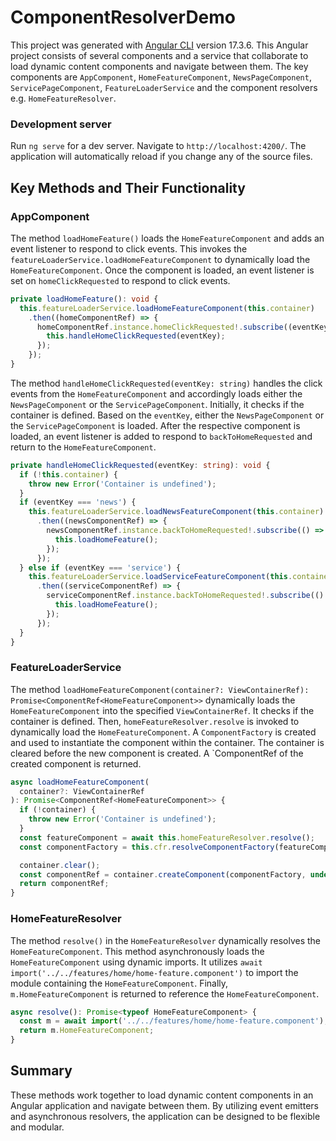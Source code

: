 # ComponentResolverDemo

This project was generated with [Angular CLI](https://github.com/angular/angular-cli) version 17.3.6.
This Angular project consists of several components and a service that collaborate to load dynamic content components and navigate between them. 
The key components are `AppComponent`, `HomeFeatureComponent`, `NewsPageComponent`, `ServicePageComponent`, `FeatureLoaderService` and the component resolvers e.g. `HomeFeatureResolver`.

### Development server

Run `ng serve` for a dev server. Navigate to `http://localhost:4200/`. The application will automatically reload if you change any of the source files.

## Key Methods and Their Functionality

### AppComponent

The method `loadHomeFeature()` loads the `HomeFeatureComponent` and adds an event listener to respond to click events. 
This invokes the `featureLoaderService.loadHomeFeatureComponent` to dynamically load the `HomeFeatureComponent`. 
Once the component is loaded, an event listener is set on `homeClickRequested` to respond to click events.
```ts
private loadHomeFeature(): void {
  this.featureLoaderService.loadHomeFeatureComponent(this.container)
    .then((homeComponentRef) => {
      homeComponentRef.instance.homeClickRequested!.subscribe((eventKey: string) => {
        this.handleHomeClickRequested(eventKey);
      });
    });
}
```

The method `handleHomeClickRequested(eventKey: string)` handles the click events from the `HomeFeatureComponent` and accordingly loads either the `NewsPageComponent` or the `ServicePageComponent`. 
Initially, it checks if the container is defined. Based on the `eventKey`, either the `NewsPageComponent` or the `ServicePageComponent` is loaded. 
After the respective component is loaded, an event listener is added to respond to `backToHomeRequested` and return to the `HomeFeatureComponent`.
```ts
private handleHomeClickRequested(eventKey: string): void {
  if (!this.container) {
    throw new Error('Container is undefined');
  }
  if (eventKey === 'news') {
    this.featureLoaderService.loadNewsFeatureComponent(this.container)
      .then((newsComponentRef) => {
        newsComponentRef.instance.backToHomeRequested!.subscribe(() => {
          this.loadHomeFeature();
        });
      });
  } else if (eventKey === 'service') {
    this.featureLoaderService.loadServiceFeatureComponent(this.container)
      .then((serviceComponentRef) => {
        serviceComponentRef.instance.backToHomeRequested!.subscribe(() => {
          this.loadHomeFeature();
        });
      });
  }
}
```

### FeatureLoaderService

The method `loadHomeFeatureComponent(container?: ViewContainerRef): Promise<ComponentRef<HomeFeatureComponent>>` dynamically loads the `HomeFeatureComponent` into the specified `ViewContainerRef`. 
It checks if the container is defined. Then, `homeFeatureResolver.resolve` is invoked to dynamically load the `HomeFeatureComponent`. A `ComponentFactory` is created and used to instantiate the component within the container. 
The container is cleared before the new component is created. A `ComponentRef of the created component is returned.
```ts
async loadHomeFeatureComponent(
  container?: ViewContainerRef
): Promise<ComponentRef<HomeFeatureComponent>> {
  if (!container) {
    throw new Error('Container is undefined');
  }
  const featureComponent = await this.homeFeatureResolver.resolve();
  const componentFactory = this.cfr.resolveComponentFactory(featureComponent);

  container.clear();
  const componentRef = container.createComponent(componentFactory, undefined, this.injector);
  return componentRef;
}
```

### HomeFeatureResolver

The method `resolve()` in the `HomeFeatureResolver` dynamically resolves the `HomeFeatureComponent`. This method asynchronously loads the `HomeFeatureComponent` using dynamic imports. 
It utilizes `await import('../../features/home/home-feature.component')` to import the module containing the `HomeFeatureComponent`. Finally, `m.HomeFeatureComponent` is returned to reference the `HomeFeatureComponent`.
```ts
async resolve(): Promise<typeof HomeFeatureComponent> {
  const m = await import('../../features/home/home-feature.component');
  return m.HomeFeatureComponent;
}
```

## Summary

These methods work together to load dynamic content components in an Angular application and navigate between them. 
By utilizing event emitters and asynchronous resolvers, the application can be designed to be flexible and modular.

